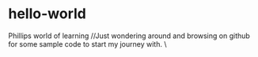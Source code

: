 # hello-world
Phillips world of learning
//Just wondering around and browsing on github for some sample code to start my journey with.
\\

